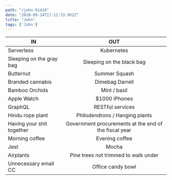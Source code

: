 ```yaml
---
path: "/john-91418"
date: "2018-09-14T17:12:33.962Z"
title: "John"
tags: ['John']
---
```


| IN            | OUT           | 
| ------------- |:-------------:| 
Serverless | Kubernetes
Sleeping on the gray bag | Sleeping on the black bag
Butternut | Summer Squash
Branded cannabis | Dimebag Darrell
Bamboo Orchids | Mint / basil
Apple Watch | $1000 iPhones
GraphQL | RESTful services
Hindu rope plant | Philodendrons / Hanging plants
Having your shit together | Government procurements at the end of the fiscal year
Morning coffee | Evening coffee
Jest | Mocha
Airplants | Pine trees not trimmed to walk under
Unnecessary email CC | Office candy bowl


